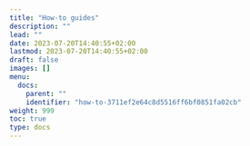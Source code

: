 ```yaml
---
title: "How-to guides"
description: ""
lead: ""
date: 2023-07-20T14:40:55+02:00
lastmod: 2023-07-20T14:40:55+02:00
draft: false
images: []
menu:
  docs:
    parent: ""
    identifier: "how-to-3711ef2e64c8d5516ff6bf0851fa02cb"
weight: 999
toc: true
type: docs
---
```

